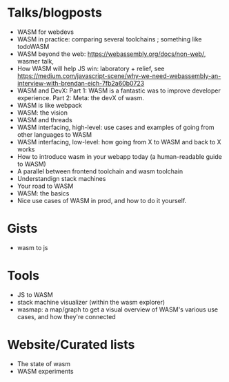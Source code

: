 # Talks/blogposts

- WASM for webdevs
- WASM in practice: comparing several toolchains ; something like todoWASM
- WASM beyond the web: https://webassembly.org/docs/non-web/, wasmer talk,
- How WASM will help JS win: laboratory + relief, see https://medium.com/javascript-scene/why-we-need-webassembly-an-interview-with-brendan-eich-7fb2a60b0723
- WASM and DevX: Part 1: WASM is a fantastic was to improve developer experience. Part 2: Meta: the devX of wasm.
- WASM is like webpack
- WASM: the vision
- WASM and threads
- WASM interfacing, high-level: use cases and examples of going from other languages to WASM
- WASM interfacing, low-level: how going from X to WASM and back to X works
- How to introduce wasm in your webapp today (a human-readable guide to WASM)
- A parallel between frontend toolchain and wasm toolchain
- Understandign stack machines
- Your road to WASM
- WASM: the basics
- Nice use cases of WASM in prod, and how to do it yourself.

# Gists

- wasm to js

# Tools

- JS to WASM
- stack machine visualizer (within the wasm explorer)
- wasmap: a map/graph to get a visual overview of WASM's various use cases, and how they're connected

# Website/Curated lists

- The state of wasm
- WASM experiments
